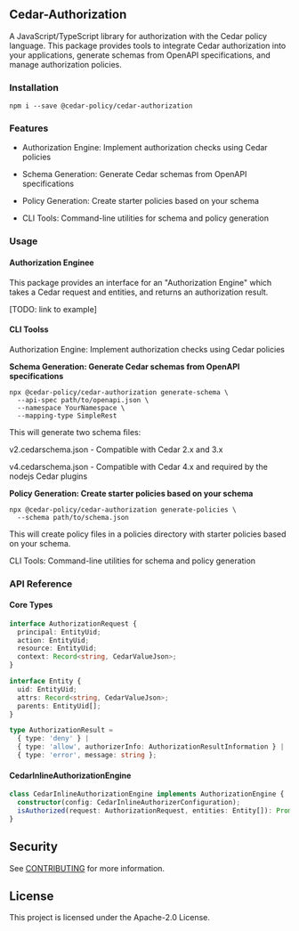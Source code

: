 ## Cedar-Authorization

A JavaScript/TypeScript library for authorization with the Cedar policy language. This package provides tools to integrate Cedar authorization into your applications, generate schemas from OpenAPI specifications, and manage authorization policies.

### Installation

```
npm i --save @cedar-policy/cedar-authorization
```
### Features

* Authorization Engine: Implement authorization checks using Cedar policies

* Schema Generation: Generate Cedar schemas from OpenAPI specifications

* Policy Generation: Create starter policies based on your schema

* CLI Tools: Command-line utilities for schema and policy generation

### Usage

#### Authorization Enginee

This package provides an interface for an "Authorization Engine" which takes a Cedar request and entities, and returns an authorization result.

[TODO: link to example]

#### CLI Toolss

Authorization Engine: Implement authorization checks using Cedar policies

**Schema Generation: Generate Cedar schemas from OpenAPI specifications**

```
npx @cedar-policy/cedar-authorization generate-schema \
  --api-spec path/to/openapi.json \
  --namespace YourNamespace \
  --mapping-type SimpleRest
```

This will generate two schema files:

v2.cedarschema.json - Compatible with Cedar 2.x and 3.x

v4.cedarschema.json - Compatible with Cedar 4.x and required by the nodejs Cedar plugins

**Policy Generation: Create starter policies based on your schema**

```
npx @cedar-policy/cedar-authorization generate-policies \
  --schema path/to/schema.json
```
This will create policy files in a policies directory with starter policies based on your schema.


CLI Tools: Command-line utilities for schema and policy generation

### API Reference

#### Core Types

```typescript
interface AuthorizationRequest {
  principal: EntityUid;
  action: EntityUid;
  resource: EntityUid;
  context: Record<string, CedarValueJson>;
}

interface Entity {
  uid: EntityUid;
  attrs: Record<string, CedarValueJson>;
  parents: EntityUid[];
}

type AuthorizationResult =
  { type: 'deny' } |
  { type: 'allow', authorizerInfo: AuthorizationResultInformation } |
  { type: 'error', message: string };
```

#### CedarInlineAuthorizationEngine

```typescript
class CedarInlineAuthorizationEngine implements AuthorizationEngine {
  constructor(config: CedarInlineAuthorizerConfiguration);
  isAuthorized(request: AuthorizationRequest, entities: Entity[]): Promise<AuthorizationResult>;
}
```


## Security

See [CONTRIBUTING](CONTRIBUTING.md#security-issue-notifications) for more information.

## License

This project is licensed under the Apache-2.0 License.

